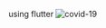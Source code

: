 using flutter
![covid-19](https://user-images.githubusercontent.com/96682275/153767975-1e19887a-30b9-4f01-b94d-baba6c09bc76.jpg)
